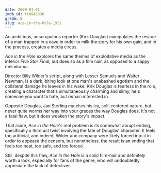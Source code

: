 ```yaml
---
date: 2009-03-01
imdb_id: tt0043338
grade: B
slug: ace-in-the-hole-1951
---
```


An ambitious, unscrupulous reporter (Kirk Douglas) manipulates the rescue of a man trapped in a cave in order to milk the story for his own gain, and in the process, creates a media circus.

_Ace in the Hole_ explores the same themes of exploitative media as the inferior <span data-imdb-id="tt0021873">_Five Star Final_</span>, but does so as a film noir, as opposed to a sappy melodrama.

Director Billy Wilder's script, along with Lesser Samuels and Walter Newman, is a dark, biting look at one man's unabashed egotism and the collateral damage he leaves in his wake. Kirk Douglas is fearless in the role, creating a character that's simultaneously charming and slimy, he's someone you want to hate, but remain interested in.

Opposite Douglas, Jan Sterling matches his icy, self-centered nature, but never quite worms her way into your graces the way Douglas does. It's not a fatal flaw, but it does weaken the story's impact.

That aside, _Ace in the Hole_'s real problem is its somewhat abrupt ending, specifically a third act twist involving the fate of Douglas' character. It feels too artificial, and indeed, Wilder and company were likely forced into it in order to appease the censors, but nonetheless, the result is an ending that feels too neat, too safe, and too forced.

Still, despite this flaw, _Ace in the Hole_ is a solid film-noir and definitely worth a look, especially for fans of the genre, who will undoubtedly appreciate the lack of detectives.
